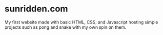 # sunridden.com

My first website made with basic HTML, CSS, and Javascript hosting simple projects such as pong and snake with my own spin on them.
